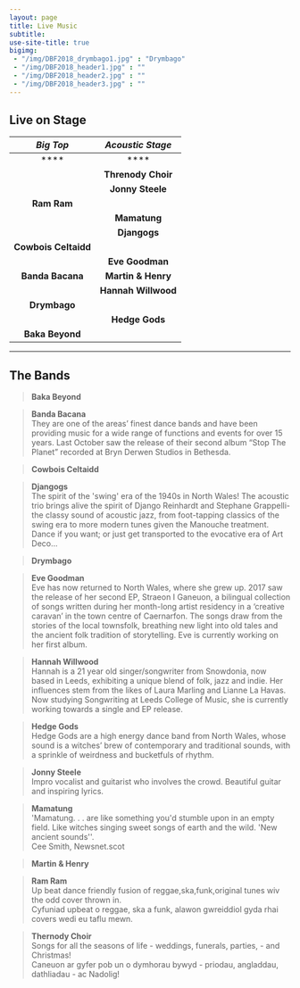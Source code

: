 ```yaml
---
layout: page
title: Live Music
subtitle: 
use-site-title: true
bigimg:
 - "/img/DBF2018_drymbago1.jpg" : "Drymbago"
 - "/img/DBF2018_header1.jpg" : ""
 - "/img/DBF2018_header2.jpg" : ""
 - "/img/DBF2018_header3.jpg" : ""
---
```


## Live on Stage

| ***Big Top*** | ***Acoustic Stage*** |
| :---: | :---: |
| **** | **** |
| | **Threnody Choir** |
| | **Jonny Steele** |
| **Ram Ram** | 
| | **Mamatung** |
| | **Djangogs** |
| **Cowbois Celtaidd** | |
| | **Eve Goodman** |
| **Banda Bacana** | **Martin & Henry** |
|  | **Hannah Willwood** |
| **Drymbago** | | 
| | **Hedge Gods** |
| **Baka Beyond** | |


___

## The Bands

> **Baka Beyond**  

> **Banda Bacana**  
They are one of the areas’ finest dance bands and have been providing music for a wide range of functions and events for over 15 years. Last October saw the release of their second album “Stop The Planet” recorded at Bryn Derwen Studios in Bethesda.  

> **Cowbois Celtaidd** 

> **Djangogs**   
The spirit of the 'swing' era of the 1940s in North Wales!  The acoustic trio brings alive the spirit of Django Reinhardt and Stephane Grappelli- the classy sound of acoustic jazz, from foot-tapping classics of the swing era to more modern tunes given the Manouche treatment. Dance if you want; or just get transported to the evocative era of Art Deco...
   
> **Drymbago**

> **Eve Goodman**  
Eve has now returned to North Wales, where she grew up. 2017 saw the release of her second EP, Straeon I Ganeuon, a bilingual collection of songs written during her month-long artist residency in a ‘creative caravan’ in the town centre of Caernarfon. The songs draw from the stories of the local townsfolk, breathing new light into old tales and the ancient folk tradition of storytelling. Eve is currently working on her first album.  

> **Hannah Willwood**  
Hannah is a 21 year old singer/songwriter from Snowdonia, now based in Leeds, exhibiting a unique blend of folk, jazz and indie. Her influences stem from the likes of Laura Marling and Lianne La Havas. Now studying Songwriting at Leeds College of Music, she is currently working towards a single and EP release.  

> **Hedge Gods**  
Hedge Gods are a high energy dance band from North Wales, whose sound is a witches’ brew of contemporary and traditional sounds, with a sprinkle of weirdness and bucketfuls of rhythm.  

> **Jonny Steele**  
Impro vocalist and guitarist who involves the crowd. Beautiful guitar and inspiring lyrics.  

> **Mamatung**   
'Mamatung. . . are like something you'd stumble upon in an empty field. Like witches singing sweet songs of earth and the wild. 'New ancient sounds''.  
Cee Smith, Newsnet.scot 

> **Martin & Henry**

> **Ram Ram**  
Up beat dance friendly fusion of reggae,ska,funk,original tunes wiv the odd cover thrown in.  
Cyfuniad upbeat o reggae, ska a funk, alawon gwreiddiol gyda rhai covers wedi eu taflu mewn.

> **Thernody Choir**  
Songs for all the seasons of life - weddings, funerals, parties, - and Christmas!  
Caneuon ar gyfer pob un o dymhorau bywyd - priodau, angladdau, dathliadau - ac Nadolig!  



